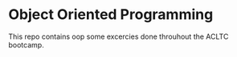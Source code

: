 # Object Oriented Programming

This repo contains oop some excercies done throuhout the ACLTC bootcamp.
